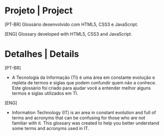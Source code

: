 # Projeto | Project
[PT-BR]
Glossário desenvolvido com HTML5, CSS3 e JavaScript.

[ENG]
Glossary developed with HTML5, CSS3 and JavaScript.

# Detalhes | Details
[PT-BR]
 - A Tecnologia da Informação (TI) é uma área em constante evolução e repleta de termos e siglas que podem confundir quem não a conhece. Este glossário foi criado para ajudar você a entender melhor alguns termos e siglas utilizados em TI.

[ENG]
- Information Technology (IT) is an area in constant evolution and full of terms and acronyms that can be confusing for those who are not familiar with it. This glossary was created to help you better understand some terms and acronyms used in IT.
